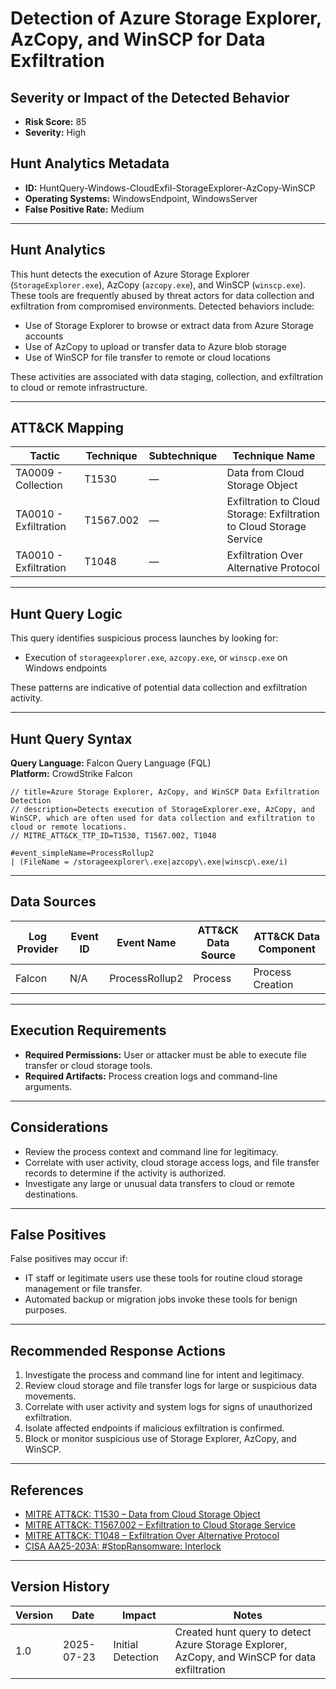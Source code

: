 # Detection of Azure Storage Explorer, AzCopy, and WinSCP for Data Exfiltration

## Severity or Impact of the Detected Behavior
- **Risk Score:** 85
- **Severity:** High

## Hunt Analytics Metadata

- **ID:** HuntQuery-Windows-CloudExfil-StorageExplorer-AzCopy-WinSCP
- **Operating Systems:** WindowsEndpoint, WindowsServer
- **False Positive Rate:** Medium

---

## Hunt Analytics

This hunt detects the execution of Azure Storage Explorer (`StorageExplorer.exe`), AzCopy (`azcopy.exe`), and WinSCP (`winscp.exe`). These tools are frequently abused by threat actors for data collection and exfiltration from compromised environments. Detected behaviors include:

- Use of Storage Explorer to browse or extract data from Azure Storage accounts
- Use of AzCopy to upload or transfer data to Azure blob storage
- Use of WinSCP for file transfer to remote or cloud locations

These activities are associated with data staging, collection, and exfiltration to cloud or remote infrastructure.

---

## ATT&CK Mapping

| Tactic                | Technique   | Subtechnique | Technique Name                                                        |
|-----------------------|-------------|--------------|-----------------------------------------------------------------------|
| TA0009 - Collection   | T1530       | —            | Data from Cloud Storage Object                                        |
| TA0010 - Exfiltration | T1567.002   | —            | Exfiltration to Cloud Storage: Exfiltration to Cloud Storage Service  |
| TA0010 - Exfiltration | T1048       | —            | Exfiltration Over Alternative Protocol                                |

---

## Hunt Query Logic

This query identifies suspicious process launches by looking for:

- Execution of `storageexplorer.exe`, `azcopy.exe`, or `winscp.exe` on Windows endpoints

These patterns are indicative of potential data collection and exfiltration activity.

---

## Hunt Query Syntax

**Query Language:** Falcon Query Language (FQL)  
**Platform:** CrowdStrike Falcon

```fql
// title=Azure Storage Explorer, AzCopy, and WinSCP Data Exfiltration Detection  
// description=Detects execution of StorageExplorer.exe, AzCopy, and WinSCP, which are often used for data collection and exfiltration to cloud or remote locations.  
// MITRE_ATT&CK_TTP_ID=T1530, T1567.002, T1048

#event_simpleName=ProcessRollup2  
| (FileName = /storageexplorer\.exe|azcopy\.exe|winscp\.exe/i) 
```

---

## Data Sources

| Log Provider | Event ID | Event Name       | ATT&CK Data Source  | ATT&CK Data Component  |
|--------------|----------|------------------|---------------------|------------------------|
| Falcon       | N/A      | ProcessRollup2   | Process             | Process Creation       |

---

## Execution Requirements

- **Required Permissions:** User or attacker must be able to execute file transfer or cloud storage tools.
- **Required Artifacts:** Process creation logs and command-line arguments.

---

## Considerations

- Review the process context and command line for legitimacy.
- Correlate with user activity, cloud storage access logs, and file transfer records to determine if the activity is authorized.
- Investigate any large or unusual data transfers to cloud or remote destinations.

---

## False Positives

False positives may occur if:

- IT staff or legitimate users use these tools for routine cloud storage management or file transfer.
- Automated backup or migration jobs invoke these tools for benign purposes.

---

## Recommended Response Actions

1. Investigate the process and command line for intent and legitimacy.
2. Review cloud storage and file transfer logs for large or suspicious data movements.
3. Correlate with user activity and system logs for signs of unauthorized exfiltration.
4. Isolate affected endpoints if malicious exfiltration is confirmed.
5. Block or monitor suspicious use of Storage Explorer, AzCopy, and WinSCP.

---

## References

- [MITRE ATT&CK: T1530 – Data from Cloud Storage Object](https://attack.mitre.org/techniques/T1530/)
- [MITRE ATT&CK: T1567.002 – Exfiltration to Cloud Storage Service](https://attack.mitre.org/techniques/T1567/002/)
- [MITRE ATT&CK: T1048 – Exfiltration Over Alternative Protocol](https://attack.mitre.org/techniques/T1048/)
- [CISA AA25-203A: #StopRansomware: Interlock](https://www.cisa.gov/news-events/cybersecurity-advisories/aa25-203a)

---

## Version History

| Version | Date       | Impact            | Notes                                                                                      |
|---------|------------|-------------------|--------------------------------------------------------------------------------------------|
| 1.0     | 2025-07-23 | Initial Detection | Created hunt query to detect Azure Storage Explorer, AzCopy, and WinSCP for data exfiltration |
